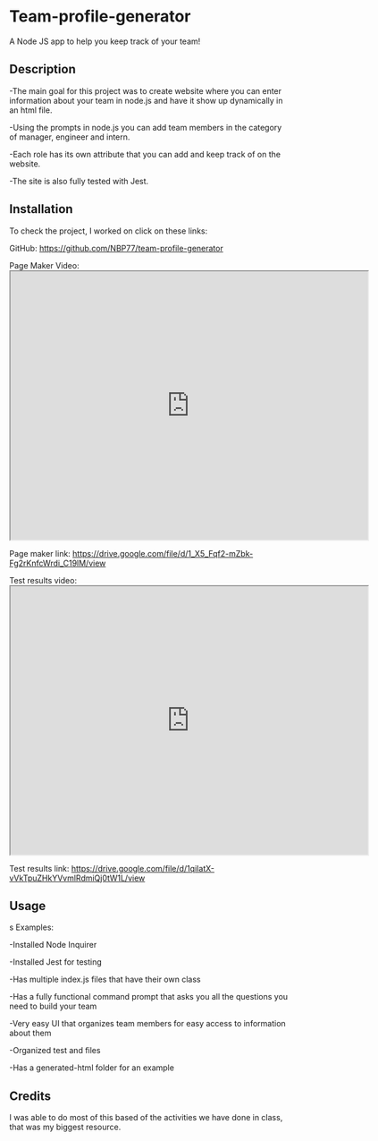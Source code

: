 # Team-profile-generator

A Node JS app to help you keep track of your team!

## Description

-The main goal for this project was to create website where you can enter information about your team in node.js and have it show up dynamically in an html file.
 
-Using the prompts in node.js you can add team members in the category of manager, engineer and intern.

-Each role has its own attribute that you can add and keep track of on the website. 
 
-The site is also fully tested with Jest.


## Installation

To check the project, I worked on click on these links: 

GitHub: https://github.com/NBP77/team-profile-generator

Page Maker Video: <iframe src="https://drive.google.com/file/d/1_X5_Fqf2-mZbk-Fg2rKnfcWrdi_C19lM/preview" width="640" height="480"></iframe>

Page maker link: https://drive.google.com/file/d/1_X5_Fqf2-mZbk-Fg2rKnfcWrdi_C19lM/view

Test results video: <iframe src="https://drive.google.com/file/d/1qiIatX-vVkTpuZHkYVvmlRdmiQj0tW1L/preview" width="640" height="480"></iframe>

Test results link: https://drive.google.com/file/d/1qiIatX-vVkTpuZHkYVvmlRdmiQj0tW1L/view

## Usage
s
Examples:

-Installed Node Inquirer

-Installed Jest for testing 

-Has multiple index.js files that have their own class

-Has a fully functional command prompt that asks you all the questions you need to build your team

-Very easy UI that organizes team members for easy access to information about them

-Organized test and files 

-Has a generated-html folder for an example 

## Credits

I was able to do most of this based of the activities we have done in class, that was my biggest resource. 
